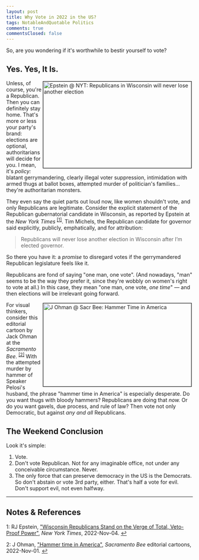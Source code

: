 ```yaml
---
layout: post
title: Why Vote in 2022 in the US?
tags: NotableAndQuotable Politics
comments: true
commentsClosed: false
---
```


So, are you wondering if it's worthwhile to bestir yourself to vote?


## Yes.  Yes, It Is.  

<img src="{{ site.baseurl }}/images/2022-11-05-why-vote-2022-nyt-1.jpg" width="400" height="234" alt="Epstein @ NYT: Republicans in Wisconsin will never lose another election" title="Epstein @ NYT: Republicans in Wisconsin will never lose another election" style="float: right; margin: 3px 3px 3px 3px; border: 1px solid #000000;">

Unless, of course, you're a Republican.  Then you can definitely stay home.  That's more
or less your party's brand: elections are optional, authoritarians will decide for you.  I
mean, it's _policy:_ blatant gerrymandering, clearly illegal voter suppression,
intimidation with armed thugs at ballot boxes, attempted murder of politician's
families&hellip; they're authoritarian monsters.  

They even say the quiet parts out loud now, like women shouldn't vote, and only
Republicans are legitimate.  Consider the explicit statement of the Republican
gubernatorial candidate in Wisconsin, as reported by Epstein at the
_New York Times_ <sup id="fn1a">[[1]](#fn1)</sup>.  Tim Michels, the Republican candidate for
governor said explicitly, publicly, emphatically, and for attribution:  

> Republicans will never lose another election in Wisconsin after I’m elected governor.  

So there you have it: a _promise_ to disregard votes if the gerrymandered Republican
legislature feels like it.  

Republicans are fond of saying "one man, one vote".  (And nowadays, "man" seems to be the
way they prefer it, since they're wobbly on women's right to vote at all.)  In this
case, they mean "one man, one vote, _one time_" &mdash; and then elections will be irrelevant
going forward.  

<a href="{{ site.baseurl }}/images/2022-11-05-why-vote-2022-sbee-1.jpg"><img src="{{ site.baseurl }}/images/2022-11-05-why-vote-2022-sbee-1-thumb.jpg" width="400" height="225" alt="J Ohman @ Sacr Bee: Hammer Time in America" title="J Ohman @ Sacr Bee: Hammer Time in America" style="float: right; margin: 3px 3px 3px 3px; border: 1px solid #000000;"></a>
For visual thinkers, consider this editorial cartoon by Jack Ohman at the _Sacramento
Bee_.  <sup id="fn2a">[[2]](#fn2)</sup>  With the attempted murder by hammer of Speaker
Pelosi's husband, the phrase "hammer time in America" is especially desperate.  Do you want
thugs with bloody hammers?  Republicans are doing that _now._  Or do you want gavels, due
process, and rule of law?  Then vote not only Democratic, but against _any and all_
Republicans.  


## The Weekend Conclusion  

Look it's simple:  

1. Vote.
2. Don't vote Republican.  Not for any imaginable office, not under any
   conceivable circumstance.  Never.  
3. The only force that can preserve democracy in the US is the Democrats.  So don't
   abstain or vote 3rd party, either.  That's half a vote for evil.  Don't support evil,
   not even halfway.  
   
---

## Notes &amp; References  

<!--
<sup id="fn1a">[[1]](#fn1)</sup>

<a id="fn1">1</a>: ***, ["***"](***), *** [↩](#fn1a)  

<a href="{{ site.baseurl }}/images/***">
  <img src="{{ site.baseurl }}/images/***" width="400" height="***" alt="***" title="***" style="float: right; margin: 3px 3px 3px 3px; border: 1px solid #000000;">
</a>

<iframe width="400" height="224" src="***" allow="accelerometer; encrypted-media; gyroscope; picture-in-picture" allowfullscreen style="float: right; margin: 3px 3px 3px 3px; border: 1px solid #000000;"></iframe>
-->

<a id="fn1">1</a>: RJ Epstein, ["Wisconsin Republicans Stand on the Verge of Total, Veto-Proof Power"](https://www.nytimes.com/2022/11/04/us/politics/wisconsin-voting-republicans-supermajorities.html), _New York Times_, 2022-Nov-04. [↩](#fn1a)  

<a id="fn2">2</a>: J Ohman, ["Hammer time in America"](https://www.sacbee.com/opinion/editorial-cartoons/jack-ohman/article268110517.html), _Sacramento Bee_ editorial cartoons, 2022-Nov-01. [↩](#fn2a)  
